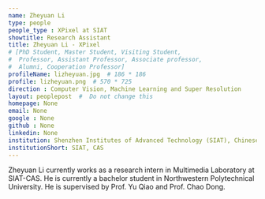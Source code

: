 ```yaml
---
name: Zheyuan Li
type: people
people_type : XPixel at SIAT
showtitle: Research Assistant
title: Zheyuan Li - XPixel
# [PhD Student, Master Student, Visiting Student,
#  Professor, Assistant Professor, Associate professor,
#  Alumni, Cooperation Professor]
profileName: lizheyuan.jpg  # 186 * 186
profile: lizheyuan.png  # 570 * 725
direction : Computer Vision, Machine Learning and Super Resolution
layout: peoplepost  #  Do not change this
homepage: None
email: None
google : None
github : None
linkedin: None
institution: Shenzhen Institutes of Advanced Technology (SIAT), Chinese Academy of Sciences (CAS)
institutionShort: SIAT, CAS
---
```


Zheyuan Li currently works as a research intern in Multimedia Laboratory at SIAT-CAS. He  is currently a bachelor student in Northwestern Polytechnical University.  He is supervised by Prof. Yu Qiao and Prof. Chao Dong. 

